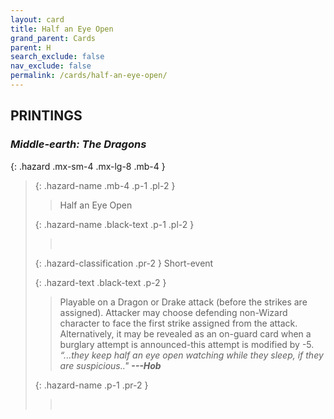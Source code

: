 ```yaml
---
layout: card
title: Half an Eye Open
grand_parent: Cards
parent: H
search_exclude: false
nav_exclude: false
permalink: /cards/half-an-eye-open/
---
```


## PRINTINGS


### _Middle-earth: The Dragons_

{: .hazard .mx-sm-4 .mx-lg-8 .mb-4 }
> {: .hazard-name .mb-4 .p-1 .pl-2 }
> > <div class="hazard-mp"></div>
> > <div class="card-name">Half an Eye Open</div>
>
> {: .hazard-name .black-text .p-1 .pl-2 }
> > &nbsp;
>
> {: .hazard-classification .pr-2 }
> Short-event
>
> {: .hazard-text .black-text .p-2 }
> > Playable on a Dragon or Drake attack (before the strikes are assigned). Attacker may choose defending non-Wizard character to face the first strike assigned from the attack. Alternatively, it may be revealed as an on-guard card when a burglary attempt is announced-this attempt is modified by -5. <br>_“...they keep half an eye open watching while they sleep, if they are suspicious.."_ ***---Hob*** 
>
> {: .hazard-name .p-1 .pr-2 }
> > <div class="card-shield"></div>
> > <div class="card-corruption">&nbsp;</div>
